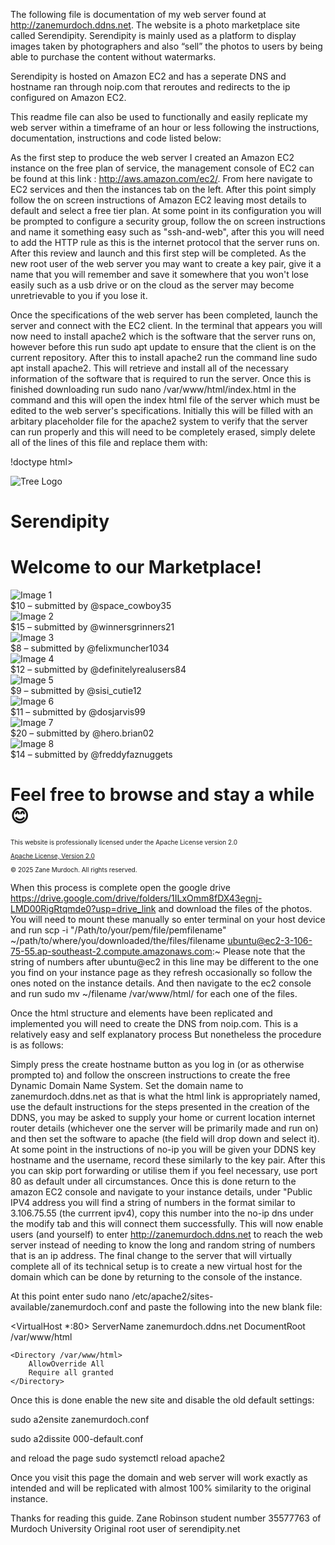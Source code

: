 The following file is documentation of my web server found at http://zanemurdoch.ddns.net. The website is a photo marketplace site called Serendipity. 
Serendipity is mainly used as a platform to display images taken by photographers and also “sell” the photos to users by being able to purchase the content without watermarks.

Serendipity is hosted on Amazon EC2 and has a seperate DNS and hostname ran through noip.com that reroutes and redirects to the ip configured on Amazon EC2.

This readme file can also be used to functionally and easily replicate my web server within a timeframe of an hour or less following the instructions, documentation, instructions 
and code listed below:

As the first step to produce the web server I created an Amazon EC2 instance on the free plan of service, the management console of EC2 can be found at this link : 
http://aws.amazon.com/ec2/. From here navigate to EC2 services and then the instances tab on the left. After this point simply follow the on screen instructions of Amazon EC2 leaving most details to default
and select a free tier plan. At some point in its configuration you will be prompted to configure a security group, follow the on screen instructions and name it something easy 
such as "ssh-and-web", after this you will need to add the HTTP rule as this is the internet protocol that the server runs on. After this review and launch and this first step will
be completed. As the new root user of the web server you may want to create a key pair, give it a name that you will remember and save it somewhere that you won't lose easily such
as a usb drive or on the cloud as the server may become unretrievable to you if you lose it.

Once the specifications of the web server has been completed, launch the server and connect with the EC2 client. In the terminal that appears you will now need to install apache2 
which is the software that the server runs on, however before this run sudo apt update to ensure that the client is on the current repository. After this to install apache2 run the
command line sudo apt install apache2. This will retrieve and install all of the necessary information of the software that is required to run the server. Once this is finished
downloading run sudo nano /var/www/html/index.html in the command and this will open the index html file of the server which must be edited to the web server's specifications.
Initially this will be filled with an arbitary placeholder file for the apache2 system to verify that the server can run properly and this will need to be completely erased, 
simply delete all of the lines of this file and replace them with:

!doctype html>
<html>
<head>
        <meta charset="UTF-8">
        <title>Serendipity.net</title>
<style>

.content {
padding: 20px;
text-align: center;
}

.gallery {
display: grid;
grid-template-columns: repeat(4, 1fr);
padding: 20px;
gap: 20px;
max-width: 1200px;
text-align: center;
margin: 0 auto;
}

html, body{
margin: 0;
padding: 0;
display: flex;
flex-direction: column;
background-color: #1b61c2;
font-family: Arial, sans-serif;
height: 100%;
overflow-x: hidden;
min-height: 100vh;
}

.container {
flex: 1;
display: flex;
flex-direction: column;
align-items: center;
text-align: center;
width: 100%;
}

img {
width: 100px;
border-radius: 0px;
margin-bottom: 0px;
}

h1 {
margin-top: 5px;
margin-bottom: 5px;
}

p {
margin-top: 5px;
margin-bottom: 5px;
}

.title-header {
font-family: 'Bell MT', serif;
margin-top: 5px;
margin-bottom: 5px;
}

.banner-top {
width: 100%;
background-color: #f0f0f0;
text-align: center;
padding: 15px 10px;
font-weight: bold;
border-bottom: 4px solid;
}

.item {
background-color: #f8f8f8;
padding: 10px;
border-radius: 10px;
box-shadow: 0 2px 5px rgba(0, 0, 0, 0.1);
}

.item img {
width: 120px;
height: 120px;
object-fit: cover;
display: block;
border-radius: 8px;
margin: 0 auto;
}

.caption {
margin-top: 10px;
font-size: 0.95em;
}

.footer a {
color: inherit;
text-decoration: underline;
}

.footer {
width: 100%;
background-color: #f0f0f0;
text-align: center;
font-size: 10px;
margin-top: auto;
padding: 15 px 10px;
border-top: 4px solid;
}


</style>
</head>
<body>
 <div class="banner-top">
        <img src="treelogo.png" alt="Tree Logo"/>
        <h1 class="title-header">Serendipity</h1>
        </div>
        <div class="container">
        <h1>Welcome to our Marketplace!</h1>
        <div class="content">
        <div class="gallery">
        <div class="item">
        <img src="f1.png" alt="Image 1">
        <div class="caption">$10 – submitted by @space_cowboy35</div>
        </div>
        <div class="item">
        <img src="f2.png" alt="Image 2">
        <div class="caption">$15 – submitted by @winnersgrinners21</div>
        </div>
        <div class="item">
        <img src="f3.png" alt="Image 3">
        <div class="caption">$8 – submitted by @felixmuncher1034</div>
        </div>
        <div class="item">
        <img src="f4.png" alt="Image 4">
        <div class="caption">$12 – submitted by @definitelyrealusers84</div>
        </div>
        <div class="item">
        <img src="f5.png" alt="Image 5">
        <div class="caption">$9 – submitted by @sisi_cutie12</div>
        </div>
        <div class="item">
        <img src="f6.png" alt="Image 6">
        <div class="caption">$11 – submitted by @dosjarvis99</div>
        </div>
        <div class="item">
        <img src="f7.png" alt="Image 7">
        <div class="caption">$20 – submitted by @hero.brian02</div>
        </div>
        <div class="item">
        <img src="f8.png" alt="Image 8">
        <div class="caption">$14 – submitted by @freddyfaznuggets</div>
        </div>
        </div>
        </div>
        <h1>Feel free to browse and stay a while😊</h1>
        <div class="footer">
        <p style="font-size: 10px;">This website is professionally licensed under the Apache License version 2.0</p>
        <p style="font-size: 10px;"><a href="https://www.apache.org/licenses/LICENSE-2.0" target="_blank" style="color: inherit; text-decoration: underline; font-size: 10px; ">Apache License, Version 2.0</a></p>
        <p style="font-size: 10px;">&copy; 2025 Zane Murdoch. All rights reserved.</p>
        </div>
</body>
</html>

When this process is complete open the google drive https://drive.google.com/drive/folders/1ILxOmm8fDX43egnj-LMD00RigRtqmde0?usp=drive_link and download the files of the photos. You will need to mount these manually so enter terminal on your host device and run scp -i "/Path/to/your/pem/file/pemfilename" ~/path/to/where/you/downloaded/the/files/filename ubuntu@ec2-3-106-75-55.ap-southeast-2.compute.amazonaws.com:~
Please note that the string of numbers after ubuntu@ec2 in this line may be different to the one you find on your instance page as they refresh occasionally so follow the ones noted on the instance details.
And then navigate to the ec2 console and run sudo mv ~/filename /var/www/html/ for each one of the files.

Once the html structure and elements have been replicated and implemented you will need to create the DNS from noip.com. This is a relatively easy and self explanatory process 
But nonetheless the procedure is as follows:

Simply press the create hostname button as you log in (or as otherwise prompted to) and follow the onscreen instructions to create the free Dynamic Domain Name System. 
Set the domain name to zanemurdoch.ddns.net as that is what the html link is appropriately named, use the default instructions for the steps presented in the creation of 
the DDNS, you may be asked to supply your home or current location internet router details (whichever one the server will be primarily made and run on) and then set the software 
to apache (the field will drop down and select it). At some point in the instructions of no-ip you will be given your DDNS key hostname and the username, record these similarly to
the key pair. After this you can skip port forwarding or utilise them if you feel necessary, use port 80 as default under all circumstances. Once this is done return to the 
amazon EC2 console and navigate to your instance details, under "Public IPV4 address you will find a string of numbers in the format similar to 3.106.75.55 (the currrent ipv4),
copy this number into the no-ip dns under the modify tab and this will connect them successfully. This will now enable users (and yourself) to enter http://zanemurdoch.ddns.net to
reach the web server instead of needing to know the long and random string of numbers that is an ip address. The final change to the server that will virtually complete all of its
technical setup is to create a new virtual host for the domain which can be done by returning to the console of the instance.

At this point enter sudo nano /etc/apache2/sites-available/zanemurdoch.conf and paste the following into the new blank file:

<VirtualHost *:80>
    ServerName zanemurdoch.ddns.net
    DocumentRoot /var/www/html

    <Directory /var/www/html>
        AllowOverride All
        Require all granted
    </Directory>
</VirtualHost>

Once this is done enable the new site and disable the old default settings:

sudo a2ensite zanemurdoch.conf

sudo a2dissite 000-default.conf

and reload the page
sudo systemctl reload apache2

Once you visit this page the domain and web server will work exactly as intended and will be replicated with almost 100% similarity to the original instance.

Thanks for reading this guide.
Zane Robinson student number 35577763 of Murdoch University
Original root user of serendipity.net
